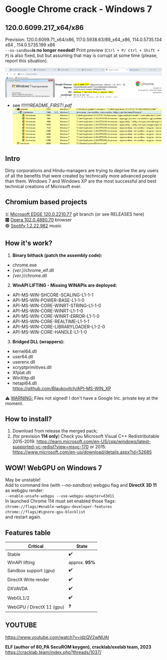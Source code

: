 # Google Chrome crack - Windows 7 
## 120.0.6099.217_x64/x86
 Prevision: 120.0.6099.71_x64/x86, 117.0.5938.63/89_x64_x86, 114.0.5735.134 x64 , 114.0.5735.199 x86  
`--no-sandbox`**is no longer needed!** Print preview (`Ctrl + P/ Ctrl + Shift + P`) is also fixed, but but assuming that may is corrupt at some time (please, report this situation).

![120_sandboxED](images/Chrom_120_sandboxed7.png "Google Chrome Windows 7")
 
* see *!!!!!!!README_FIRST!.pdf*
![PH](images/process_hacker.png "Process Hacker Windows 7")  

## Intro  
Dirty corporations and Hindu-managers are trying to deprive the any users of all the benefits that were created by technically more advanced people than them. Windows 7 and Windows XP are the most successful and best technical creations of Microsoft ever.  

## Chromium based projects
🇪 [Microsoft EDGE 120.0.2210.77](https://github.com/Blaukovitch/Microsoft-EDGE-Windows-7-CRACK) git branch  (or see RELEASES here)   
🅾️ [Opera 102.0.4880.70](https://github.com/Blaukovitch/GOOGLE_CHROME_Windows_7_CRACK/releases/tag/Opera_EARLY/) browser   
🟢 [Spotify 1.2.22.982](https://github.com/Blaukovitch/GOOGLE_CHROME_Windows_7_CRACK/releases/tag/Spotify_first) music
  
## How it's work?  
1) **Binary bithack (patch the assembly code):**  
* chrome.exe  
* *{ver.}*/chrome_elf.dll  
* *{ver.}*/chrome.dll  

2) **WinAPI LIFTING - Missing WINAPIs are deployed:**  
* API-MS-WIN-SHCORE-SCALING-L1-1-1  
* API-MS-WIN-POWER-BASE-L1-1-0  
* API-MS-WIN-CORE-WINRT-STRING-L1-1-0  
* API-MS-WIN-CORE-WINRT-L1-1-0  
* API-MS-WIN-CORE-WINRT-ERROR-L1-1-0
* API-MS-WIN-CORE-REALTIME-L1-1-1
* API-MS-WIN-CORE-LIBRARYLOADER-L1-2-0
* API-MS-WIN-CORE-HANDLE-L1-1-0
3) **Bridged DLL (wrappers):** 
* kernel64.dll
* user64.dll
* userenx.dll
* xcryptprimitives.dll
* Xfplat.dll
* WinXttp.dll
* netapi64.dll  
https://github.com/Blaukovitch/API-MS-WIN_XP 

⚠️ <u>WARNING:</u> Files not signed! I don't have a Google Inc. private key at the moment.

## How to install?
1) Download from release the merged pack; 
2) (for prevision **114 only**) Check you Microsoft Visual C++ Redistributable 2015-2019: https://learn.microsoft.com/en-US/cpp/windows/latest-supported-vc-redist?view=msvc-170 or 2015: https://www.microsoft.com/en-us/download/details.aspx?id=52685

## WOW! WebGPU on Windows 7
May be unstable!  
Add to command line (with *--no-sandbox*) webgpu flag and **DirectX 3D 11** as webgpu render:  
`--enable-unsafe-webgpu --use-webgpu-adapter=d3d11`  
In launched Chrome 114 must set enabled those flags:  
`chrome://flags/#enable-webgpu-developer-features`  
`chrome://flags/#ignore-gpu-blocklist`  
and restart again.  

## Features table
| Critical | State |
| ------ | ------ |
| Stable | ✔️ |
| WinAPI lifting | approx. **95%** |
| Sandbox support (gpu) | ✔️ | 
| DirectX Write render | ✔️ | 
| DXVAVDA | ✔️ | 
| WebGL1/2 | ✔️ | 
| WebGPU / DirectX 11 (gpu)| ❓ | 

## YOUTUBE
https://www.youtube.com/watch?v=idzQV2wNUAI

**ELF (author of 80_PA SecuROM keygen), cracklab/exelab team, 2023**  
https://cracklab.team/index.php?threads/1037/
